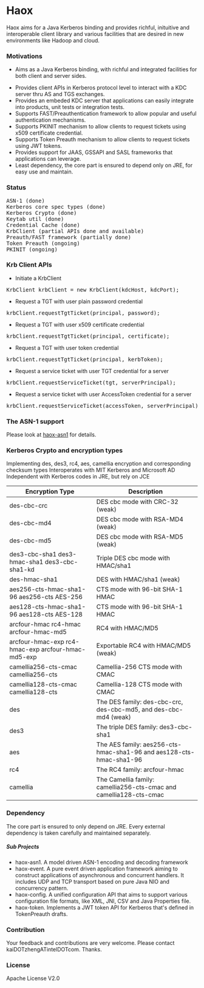Haox
====

Haox aims for a Java Kerberos binding and provides richful, inituitive and interoperable client library and various facilities that are desired in new environments like Hadoop and cloud. 

### Motivations  
* Aims as a Java Kerberos binding, with richful and integrated facilities for both client and server sides.
+ Provides client APIs in Kerberos protocol level to interact with a KDC server thru AS and TGS exchanges.
+ Provides an embeded KDC server that applications can easily integrate into products, unit tests or integration tests.
+ Supports FAST/Preauthentication framework to allow popular and useful authentication mechanisms.
+ Supports PKINIT mechanism to allow clients to request tickets using x509 certificate credential.
+ Supports Token Preauth mechanism to allow clients to request tickets using JWT tokens.
+ Provides support for JAAS, GSSAPI and SASL frameworks that applications can leverage.
+ Least dependency, the core part is ensured to depend only on JRE, for easy use and maintain.

### Status
<pre>
ASN-1 (done)
Kerberos core spec types (done)
Kerberos Crypto (done)
Keytab util (done)
Credential Cache (done)
KrbClient (partial APIs done and available)
Preauth/FAST framework (partially done)
Token Preauth (ongoing)
PKINIT (ongoing)
</pre>

### Krb Client APIs
* Initiate a KrbClient
<pre>
KrbClient krbClient = new KrbClient(kdcHost, kdcPort);
</pre>
* Request a TGT with user plain password credential
<pre>
krbClient.requestTgtTicket(principal, password);
</pre>
* Request a TGT with user x509 certificate credential
<pre>
krbClient.requestTgtTicket(principal, certificate);
</pre>
* Request a TGT with user token credential
<pre>
krbClient.requestTgtTicket(principal, kerbToken);
</pre>
* Request a service ticket with user TGT credential for a server
<pre>
krbClient.requestServiceTicket(tgt, serverPrincipal);
</pre>
* Request a service ticket with user AccessToken credential for a server
<pre>
krbClient.requestServiceTicket(accessToken, serverPrincipal);
</pre>

### The ASN-1 support
Please look at [haox-asn1](https://github.com/drankye/haox/blob/master/haox-asn1/README.md) for details.

### Kerberos Crypto and encryption types
Implementing des, des3, rc4, aes, camellia encryption and corresponding checksum types
Interoperates with MIT Kerberos and Microsoft AD
Independent with Kerberos codes in JRE, but rely on JCE

| Encryption Type | Description |
| --------------- | ----------- |
| des-cbc-crc | DES cbc mode with CRC-32 (weak) |
| des-cbc-md4 | DES cbc mode with RSA-MD4 (weak) |
| des-cbc-md5 |	DES cbc mode with RSA-MD5 (weak) |
| des3-cbc-sha1 des3-hmac-sha1 des3-cbc-sha1-kd |	Triple DES cbc mode with HMAC/sha1 |
| des-hmac-sha1 |	DES with HMAC/sha1 (weak) |
| aes256-cts-hmac-sha1-96 aes256-cts AES-256 	| CTS mode with 96-bit SHA-1 HMAC |
| aes128-cts-hmac-sha1-96 aes128-cts AES-128 	| CTS mode with 96-bit SHA-1 HMAC |
| arcfour-hmac rc4-hmac arcfour-hmac-md5 |	RC4 with HMAC/MD5 |
| arcfour-hmac-exp rc4-hmac-exp arcfour-hmac-md5-exp |	Exportable RC4 with HMAC/MD5 (weak) |
| camellia256-cts-cmac camellia256-cts |	Camellia-256 CTS mode with CMAC |
| camellia128-cts-cmac camellia128-cts |	Camellia-128 CTS mode with CMAC |
| des |	The DES family: des-cbc-crc, des-cbc-md5, and des-cbc-md4 (weak) |
| des3 |	The triple DES family: des3-cbc-sha1 |
| aes |	The AES family: aes256-cts-hmac-sha1-96 and aes128-cts-hmac-sha1-96 |
| rc4 |	The RC4 family: arcfour-hmac |
| camellia | The Camellia family: camellia256-cts-cmac and camellia128-cts-cmac |

### Dependency
The core part is ensured to only depend on JRE. Every external dependency is taken carefully and maintained separately.

##### Sub Projects
- haox-asn1. A model driven ASN-1 encoding and decoding framework
- haox-event. A pure event driven application framework aiming to construct applications of asynchronous and concurrent handlers. It includes UDP and TCP transport based on pure Java NIO and concurrency pattern.
- haox-config. A unified configuration API that aims to support various configuration file formats, like XML, JNI, CSV and Java Properties file.
- haox-token. Implements a JWT token API for Kerberos that's defined in TokenPreauth drafts.

### Contribution
Your feedback and contributions are very welcome. Please contact kaiDOTzhengATintelDOTcom. Thanks.

### License
Apache License V2.0

